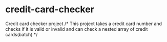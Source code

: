# credit-card-checker
Credit card checker project
/*
This project takes a credit card number and checks if it is valid or invalid and can check a nested array of credit cards(batch)
*/

